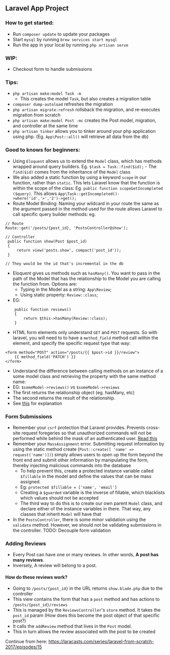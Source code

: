 ## Laravel App Project

### How to get started:
- Run `composer update` to update your packages
- Start `mysql` by running `brew services start mysql`
- Run the app in your local by running `php artisan serve`

### WIP:
- Checkout form to handle submissions

### Tips:
- `php artisan make:model Task -m`
    - This creates the model `Task`, but also creates a migration table
- `composer dump-autoload` refreshes the migration 
- `php artisan migrate:refresh` rollsback the migration, and re-executes migration from scratch
- `php artisan make:model Post -mc` creates the Post model, migration, and controller at the same time
- `php artisan tinker` allows you to tinker around your php application using php. (Eg. `App\Post::all()` will retrieve all data from the db)

### Good to knows for beginners:
- Using `Eloquent` allows us to extend the `Model` class, which has methods wrapped around query builders.
Eg. `$task = Task::find($id);` - The `find($id)` comes from the inheritance of the `Model` class
- We also added a static function by using a keyword `scope` in our function, rather than `static`. This lets Laravel know that the function is within the scope of the class:
Eg. `public function scopeGetIncompleted ($query)`. This allows `App\Task::getIncompleted()->where('id','>','2')->get();`
- Route Model Binding: Naming your wildcard in your route the same as the argument passed in the method used for the route allows Laravel to call specific query builder methods:
eg. 
```
// Route
Route::get('/posts/{post_id}, 'PostsController@show');

// Controller
 public function show(Post $post_id) 
 {
     return view('posts.show', compact('post_id'));
 }

// They would be the id that's incremental in the db
```
- Eloquent gives us methods such as `hasMany()`. You want to pass in the path of the Model that has the relationship to the Model you are calling the function from. Options are:
    - Typing in the Model as a string: `App\Review`;
    - Using static property: `Review::class`;
- EG: 
```
    public function reviews() 
    {
        return $this->hasMany(Review::class);
    }
```
- HTML form elements only understand `GET` and `POST` requests. So with laravel, you will need to to have a `method_field` method call within the element, and specify the specific request type that way:
```
<form method="POST" action="/posts/{{ $post->id }}/review">
    {{ method_field('PATCH') }}
</form>
```
- Understand the difference between calling methods on an instance of a some model class and retrieving the property with the same method name:
- EG: `$someModel->reviews()` vs `$someModel->reviews`
- The first returns the relationship object (eg. hasMany, etc)
- The second returns the result of the relationship.
- See [this](https://stackoverflow.com/questions/28223289/difference-between-method-calls-model-relation-and-model-relation) for explanation

### Form Submissions
- Remember your `csrf` protection that Laravel provides. Prevents cross-site request foregeries so that unauthorized commands will not be performed while behind the mask of an authenticated user. [Read this](https://laravel.com/docs/5.7/csrf)
- Remember your `MassAssignment` error. Submitting request information by using the static method create (`Post::create([ 'name' => request('name')])`) simply allows users to open up the form beyond the front end and submit other information by manipulating the form, thereby injecting malicious commands into the database
    - To help prevent this, create a protected instance variable called `$fillable` in the model and define the values that can be mass assigned.
    - Eg: `protected $fillable = ['name', 'email']`
    - Creating a `$guarded` variable is the inverse of fillable, which blacklists which values should not be accepted
    - The third way to do this is to create our own parent `Model` class, and declare either of the instance variables in there. That way, any classes that inherit `Model` will have that
- In the `PostsController`, there is some minor validation using the `validate` method. However, we should not be validating submissions in the controller. TODO: Decouple form validation

### Adding Reviews
- Every Post can have one or many reviews. In other words, **A post has many reviews**.
- Inversely, A review will belong to a post.
#### How do these reviews work?
- Going to `/posts/{post_id}` in the URL returns `show.blade.php` due to the controller
- This view contains the form that has a `post` method and has actions to `/posts/{post_id}/reviews`
- This is managed by the `ReviewsController`'s `store` method. It takes the `post_id` param (How does this become the post object of that specific post?)
- It calls the `addReview` method that lives in the `Post` model.
- This in turn allows the review associated with the post to be created


Continue from here: https://laracasts.com/series/laravel-from-scratch-2017/episodes/15